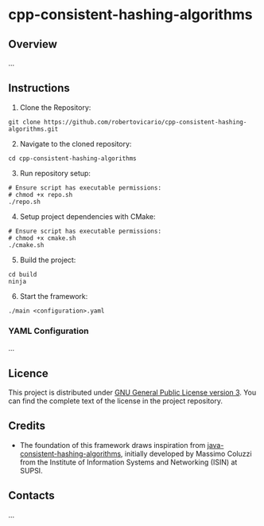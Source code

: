 # cpp-consistent-hashing-algorithms

## Overview

...

## Instructions

1. Clone the Repository:

```shell
git clone https://github.com/robertovicario/cpp-consistent-hashing-algorithms.git
```

2. Navigate to the cloned repository:

```shell
cd cpp-consistent-hashing-algorithms
```

3. Run repository setup:

```shell
# Ensure script has executable permissions:
# chmod +x repo.sh
./repo.sh
```

4. Setup project dependencies with CMake:

```shell
# Ensure script has executable permissions:
# chmod +x cmake.sh
./cmake.sh
```

5. Build the project:

```shell
cd build
ninja
```

6. Start the framework:

```shell
./main <configuration>.yaml
```

### YAML Configuration

...

## Licence

This project is distributed under [GNU General Public License version 3](https://opensource.org/license/gpl-3-0). You can find the complete text of the license in the project repository.

## Credits

- The foundation of this framework draws inspiration from [java-consistent-hashing-algorithms](https://github.com/SUPSI-DTI-ISIN/java-consistent-hashing-algorithms.git), initially developed by Massimo Coluzzi from the Institute of Information Systems and Networking (ISIN) at SUPSI.

## Contacts

...
